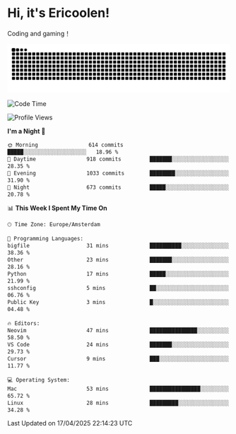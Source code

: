 # Hi, it's Ericoolen!
Coding and gaming！

<picture>
  <source media="(prefers-color-scheme: dark)" srcset="https://raw.githubusercontent.com/Eric-Song-Nop/Eric-Song-Nop/output/github-contribution-grid-snake-dark.svg">
  <source media="(prefers-color-scheme: light)" srcset="https://raw.githubusercontent.com/Eric-Song-Nop/Eric-Song-Nop/output/github-contribution-grid-snake.svg">
  <img alt="github contribution grid snake animation" src="https://raw.githubusercontent.com/Eric-Song-Nop/Eric-Song-Nop/output/github-contribution-grid-snake.svg">
</picture>

<!--START_SECTION:waka-->
![Code Time](http://img.shields.io/badge/Code%20Time-1%2C806%20hrs%2019%20mins-blue)

![Profile Views](http://img.shields.io/badge/Profile%20Views-1-blue)

**I'm a Night 🦉** 

```text
🌞 Morning                614 commits         █████░░░░░░░░░░░░░░░░░░░░   18.96 % 
🌆 Daytime                918 commits         ███████░░░░░░░░░░░░░░░░░░   28.35 % 
🌃 Evening                1033 commits        ████████░░░░░░░░░░░░░░░░░   31.90 % 
🌙 Night                  673 commits         █████░░░░░░░░░░░░░░░░░░░░   20.78 % 
```


📊 **This Week I Spent My Time On** 

```text
🕑︎ Time Zone: Europe/Amsterdam

💬 Programming Languages: 
bigfile                  31 mins             ██████████░░░░░░░░░░░░░░░   38.36 % 
Other                    23 mins             ███████░░░░░░░░░░░░░░░░░░   28.16 % 
Python                   17 mins             █████░░░░░░░░░░░░░░░░░░░░   21.99 % 
sshconfig                5 mins              ██░░░░░░░░░░░░░░░░░░░░░░░   06.76 % 
Public Key               3 mins              █░░░░░░░░░░░░░░░░░░░░░░░░   04.48 % 

🔥 Editors: 
Neovim                   47 mins             ███████████████░░░░░░░░░░   58.50 % 
VS Code                  24 mins             ███████░░░░░░░░░░░░░░░░░░   29.73 % 
Cursor                   9 mins              ███░░░░░░░░░░░░░░░░░░░░░░   11.77 % 

💻 Operating System: 
Mac                      53 mins             ████████████████░░░░░░░░░   65.72 % 
Linux                    28 mins             █████████░░░░░░░░░░░░░░░░   34.28 % 
```


 Last Updated on 17/04/2025 22:14:23 UTC
<!--END_SECTION:waka-->
